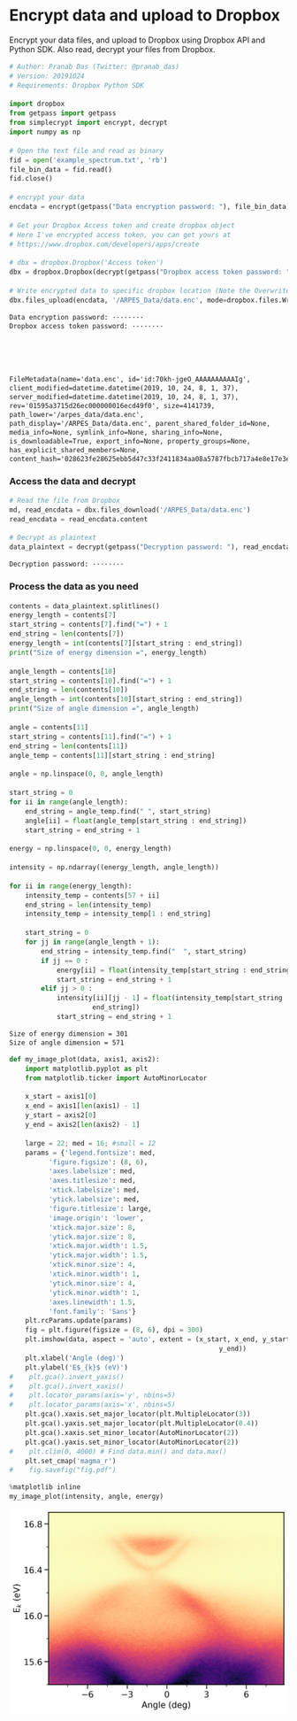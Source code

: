 # Encrypt data and upload to Dropbox
Encrypt your data files, and upload to Dropbox using Dropbox API and Python SDK. Also read, decrypt your files from Dropbox.
```python
# Author: Pranab Das (Twitter: @pranab_das)
# Version: 20191024 
# Requirements: Dropbox Python SDK

import dropbox 
from getpass import getpass
from simplecrypt import encrypt, decrypt
import numpy as np

# Open the text file and read as binary 
fid = open('example_spectrum.txt', 'rb')
file_bin_data = fid.read()
fid.close()

# encrypt your data 
encdata = encrypt(getpass("Data encryption password: "), file_bin_data)

# Get your Dropbox Access token and create dropbox object
# Here I've encrypted access token, you can get yours at 
# https://www.dropbox.com/developers/apps/create

# dbx = dropbox.Dropbox('Access token')
dbx = dropbox.Dropbox(decrypt(getpass("Dropbox access token password: "), b'sc\x00\x02\xb6\xd2q\xc2\x7fs\xc3H\x07\x96*\xacS\xb3w$a"\xf7\x0c\x8b\xce\xf6\xcb\x08\xd7\xff\xf4\xc8\'\xaa\xb3Q\xecg\xaf\x04T3\xd9\xe1\xcd\xb1\n\xefN\xedE\xf1\xaf4\x17\xebRE\xf1\xf6\xa9,X=\x88n\x12y\xc86N\xa0\xaf\xbf#\x82\x86\xab\x96\xf9\x86\xbaHc\xef\x8cq?i\x96\xa7@\xf5\x92a\xf0\x91\xbe\x1c\n\x86^\xfe`X\xe4\xa7\x08NN\x08\x9c/\xa4{v\x19n\x1a<\x85@\x9a\x07\x8a\xa4\xc8\x8c\x158\xf3').decode('utf8'))

# Write encrypted data to specific dropbox location (Note the Overwrite mode)
dbx.files_upload(encdata, '/ARPES_Data/data.enc', mode=dropbox.files.WriteMode.overwrite)
```

    Data encryption password: ········
    Dropbox access token password: ········





    FileMetadata(name='data.enc', id='id:70kh-jgeO_AAAAAAAAAAIg', client_modified=datetime.datetime(2019, 10, 24, 8, 1, 37), server_modified=datetime.datetime(2019, 10, 24, 8, 1, 37), rev='01595a3715d26ec000000016ecd49f0', size=4141739, path_lower='/arpes_data/data.enc', path_display='/ARPES_Data/data.enc', parent_shared_folder_id=None, media_info=None, symlink_info=None, sharing_info=None, is_downloadable=True, export_info=None, property_groups=None, has_explicit_shared_members=None, content_hash='028623fe28625ebb5d47c33f2411834aa08a5787fbcb717a4e8e17e3eac66760')



### Access the data and decrypt


```python
# Read the file from Dropbox
md, read_encdata = dbx.files_download('/ARPES_Data/data.enc')
read_encdata = read_encdata.content

# Decrypt as plaintext
data_plaintext = decrypt(getpass("Decryption password: "), read_encdata).decode('utf8')
```

    Decryption password: ········


### Process the data as you need


```python
contents = data_plaintext.splitlines()
energy_length = contents[7] 
start_string = contents[7].find("=") + 1 
end_string = len(contents[7])
energy_length = int(contents[7][start_string : end_string]) 
print("Size of energy dimension =", energy_length)

angle_length = contents[10] 
start_string = contents[10].find("=") + 1 
end_string = len(contents[10])
angle_length = int(contents[10][start_string : end_string]) 
print("Size of angle dimension =", angle_length)

angle = contents[11] 
start_string = contents[11].find("=") + 1 
end_string = len(contents[11]) 
angle_temp = contents[11][start_string : end_string]

angle = np.linspace(0, 0, angle_length)

start_string = 0 
for ii in range(angle_length):
    end_string = angle_temp.find(" ", start_string)
    angle[ii] = float(angle_temp[start_string : end_string]) 
    start_string = end_string + 1

energy = np.linspace(0, 0, energy_length)

intensity = np.ndarray((energy_length, angle_length)) 

for ii in range(energy_length):
    intensity_temp = contents[57 + ii]
    end_string = len(intensity_temp)
    intensity_temp = intensity_temp[1 : end_string] 

    start_string = 0
    for jj in range(angle_length + 1): 
        end_string = intensity_temp.find("  ", start_string)
        if jj == 0 : 
            energy[ii] = float(intensity_temp[start_string : end_string]) 
            start_string = end_string + 1
        elif jj > 0 :
            intensity[ii][jj - 1] = float(intensity_temp[start_string : \
                     end_string]) 
            start_string = end_string + 1
```

    Size of energy dimension = 301
    Size of angle dimension = 571



```python
def my_image_plot(data, axis1, axis2):
    import matplotlib.pyplot as plt 
    from matplotlib.ticker import AutoMinorLocator

    x_start = axis1[0]
    x_end = axis1[len(axis1) - 1] 
    y_start = axis2[0]
    y_end = axis2[len(axis2) - 1]
    
    large = 22; med = 16; #small = 12
    params = {'legend.fontsize': med,
          'figure.figsize': (8, 6),
          'axes.labelsize': med,
          'axes.titlesize': med,
          'xtick.labelsize': med,
          'ytick.labelsize': med,
          'figure.titlesize': large,
          'image.origin': 'lower', 
          'xtick.major.size': 8,
          'ytick.major.size': 8, 
          'xtick.major.width': 1.5, 
          'ytick.major.width': 1.5, 
          'xtick.minor.size': 4, 
          'xtick.minor.width': 1, 
          'ytick.minor.size': 4, 
          'ytick.minor.width': 1, 
          'axes.linewidth': 1.5, 
          'font.family': 'Sans'} 
    plt.rcParams.update(params)
    fig = plt.figure(figsize = (8, 6), dpi = 300)
    plt.imshow(data, aspect = 'auto', extent = (x_start, x_end, y_start, \
                                                     y_end))
    plt.xlabel('Angle (deg)') 
    plt.ylabel('E$_{k}$ (eV)') 
#    plt.gca().invert_yaxis()
#    plt.gca().invert_xaxis()
#    plt.locator_params(axis='y', nbins=5)
#    plt.locator_params(axis='x', nbins=5)
    plt.gca().xaxis.set_major_locator(plt.MultipleLocator(3))
    plt.gca().yaxis.set_major_locator(plt.MultipleLocator(0.4))
    plt.gca().xaxis.set_minor_locator(AutoMinorLocator(2))
    plt.gca().yaxis.set_minor_locator(AutoMinorLocator(2))
#    plt.clim(0, 4000) # Find data.min() and data.max()
    plt.set_cmap('magma_r') 
#    fig.savefig("fig.pdf")  
```


```python
%matplotlib inline
my_image_plot(intensity, angle, energy)
```


![png](output_7_0.png)



```python

```
